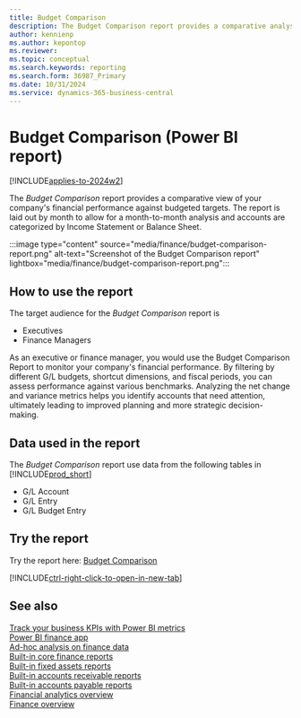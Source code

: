 ```yaml
---
title: Budget Comparison
description: The Budget Comparison report provides a comparative analysis of G/L amounts to G/L Budget amounts by month. 
author: kennienp
ms.author: kepontop
ms.reviewer:
ms.topic: conceptual
ms.search.keywords: reporting
ms.search.form: 36987_Primary
ms.date: 10/31/2024
ms.service: dynamics-365-business-central
---
```


# Budget Comparison (Power BI report)

[!INCLUDE[applies-to-2024w2](includes/applies-to-2024w2.md)]

The *Budget Comparison* report provides a comparative view of your company's financial performance against budgeted targets. The report is laid out by month to allow for a month-to-month analysis and accounts are categorized by Income Statement or Balance Sheet. 

:::image type="content" source="media/finance/budget-comparison-report.png" alt-text="Screenshot of the Budget Comparison report" lightbox="media/finance/budget-comparison-report.png":::


## How to use the report

The target audience for the *Budget Comparison* report is
- Executives
- Finance Managers

As an executive or finance manager, you would use the Budget Comparison Report to monitor your company's financial performance. By filtering by different G/L budgets, shortcut dimensions, and fiscal periods, you can assess performance against various benchmarks. Analyzing the net change and variance metrics helps you identify accounts that need attention, ultimately leading to improved planning and more strategic decision-making.

<!-- ## Key Performance Indicators (KPIs)

The *Budget Comparison* report includes the following KPIs and measures: 

- [**Net Change**](####)
- [**Budget Amount**](####)
- [**Variance to Budget**](####)
- [**Variance to Budget %**](####) -->


## Data used in the report

The *Budget Comparison* report use data from the following tables in [!INCLUDE[prod_short](includes/prod_short.md)]

- G/L Account
- G/L Entry
- G/L Budget Entry


## Try the report

Try the report here: [Budget Comparison](https://businesscentral.dynamics.com?page=36987)

[!INCLUDE[ctrl-right-click-to-open-in-new-tab](includes/ctrl-right-click-to-open-in-new-tab.md)]


## See also

[Track your business KPIs with Power BI metrics](track-kpis-with-power-bi-metrics.md)   
[Power BI finance app](finance-powerbi-app.md)   
[Ad-hoc analysis on finance data](ad-hoc-analysis-finance.md)   
[Built-in core finance reports](finance-reports.md)  
[Built-in fixed assets reports](fa-reports.md)  
[Built-in accounts receivable reports](receivables-reports.md)  
[Built-in accounts payable reports](payables-reports.md)  
[Financial analytics overview](bi.md)   
[Finance overview](finance.md)    
